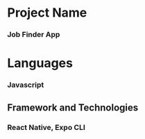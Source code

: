 # Project Name
### Job Finder App

# Languages
### Javascript

## Framework and Technologies
### React Native, Expo CLI
